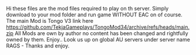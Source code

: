 Hi these files are the mod files required to play on th server. Simply download to your mod folder and run game WITHOUT EAC on of course. The main Mod is Tongo V3 link here 
https://github.com/TekjaGameplays/TongoMod34/archive/refs/heads/main.zip 
All Mods are own by author no content has been changed and rightfully owned by them. Enjoy..
Look us up on global AU servers under server name RAGS - Thanks and enjoy.
